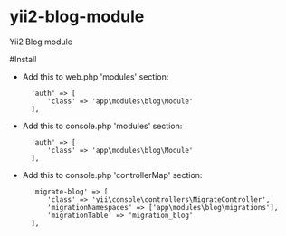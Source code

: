 # yii2-blog-module
Yii2 Blog module

#Install

* Add this to web.php 'modules' section:

        'auth' => [
            'class' => 'app\modules\blog\Module'
        ],
* Add this to console.php 'modules' section:

        'auth' => [
            'class' => 'app\modules\blog\Module'
        ],
* Add this to console.php 'controllerMap' section:

        'migrate-blog' => [
            'class' => 'yii\console\controllers\MigrateController',
            'migrationNamespaces' => ['app\modules\blog\migrations'],
            'migrationTable' => 'migration_blog'
        ], 
       
